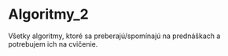 # Algoritmy_2
Všetky algoritmy, ktoré sa preberajú/spomínajú na prednáškach a potrebujem ich na cvičenie.
